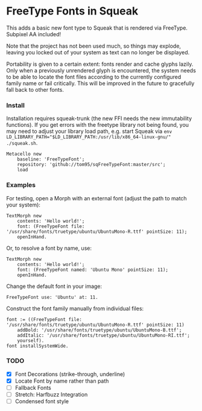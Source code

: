 # FreeType Fonts in Squeak

This adds a basic new font type to Squeak that is rendered via FreeType.
Subpixel AA included!

Note that the project has not been used much, so things may explode, leaving you locked out of your system as text can no longer be displayed.

Portability is given to a certain extent: fonts render and cache glyphs lazily. Only when a previously unrendered glyph is encountered, the system needs to be able to locate the font files according to the currently configured family name or fail critically. This will be improved in the future to gracefully fall back to other fonts.

### Install

Installation requires squeak-trunk (the new FFI needs the new immutability functions). If you get errors with the freetype library not being found, you may need to adjust your library load path, e.g. start Squeak via `env LD_LIBRARY_PATH="$LD_LIBRARY_PATH:/usr/lib/x86_64-linux-gnu/" ./squeak.sh`.

```smalltalk
Metacello new
	baseline: 'FreeTypeFont';
	repository: 'github://tom95/sqFreeTypeFont:master/src';
	load
```

### Examples
For testing, open a Morph with an external font (adjust the path to match your system):
```smalltalk
TextMorph new
	contents: 'Hello world!';
	font: (FreeTypeFont file: '/usr/share/fonts/truetype/ubuntu/UbuntuMono-R.ttf' pointSize: 11);
	openInHand.
```
Or, to resolve a font by name, use:
```smalltalk
TextMorph new
	contents: 'Hello world!';
	font: (FreeTypeFont named: 'Ubuntu Mono' pointSize: 11);
	openInHand.
```

Change the default font in your image:
```smalltalk
FreeTypeFont use: 'Ubuntu' at: 11.
```

Construct the font family manually from individual files:
```smalltalk
font := ((FreeTypeFont file: '/usr/share/fonts/truetype/ubuntu/UbuntuMono-R.ttf' pointSize: 11)
	addBold: '/usr/share/fonts/truetype/ubuntu/UbuntuMono-B.ttf';
	addItalic: '/usr/share/fonts/truetype/ubuntu/UbuntuMono-RI.ttf';
	yourself).
font installSystemWide.
```

### TODO
- [x] Font Decorations (strike-through, underline)
- [x] Locate Font by name rather than path
- [ ] Fallback Fonts
- [ ] Stretch: Harfbuzz Integration
- [ ] Condensed font style
